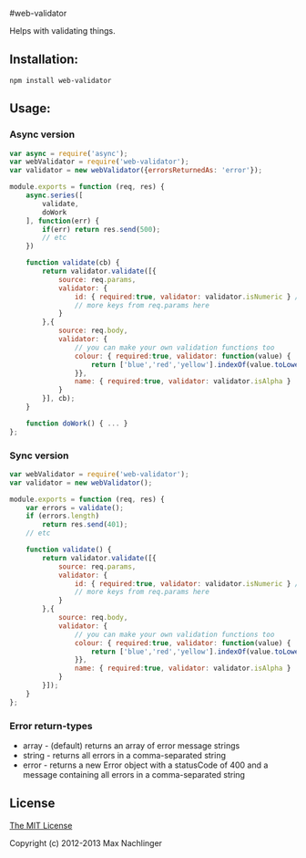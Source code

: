 #web-validator

Helps with validating things.

## Installation:
```
npm install web-validator
```

## Usage:

### Async version
```javascript
var async = require('async');
var webValidator = require('web-validator');
var validator = new webValidator({errorsReturnedAs: 'error'});

module.exports = function (req, res) {
	async.series([
		validate,
		doWork
	], function(err) {
		if(err) return res.send(500);
		// etc
	})

	function validate(cb) {
		return validator.validate([{
			source: req.params,
			validator: {
				id: { required:true, validator: validator.isNumeric } // built in method
				// more keys from req.params here
			}
		},{
			source: req.body,
			validator: {
				// you can make your own validation functions too
				colour: { required:true, validator: function(value) {
					return ['blue','red','yellow'].indexOf(value.toLowerCase())) !== -1;
				}},
				name: { required:true, validator: validator.isAlpha }
			}
		}], cb);
	}

	function doWork() { ... }
};
```

### Sync version
```javascript
var webValidator = require('web-validator');
var validator = new webValidator();

module.exports = function (req, res) {
	var errors = validate();
	if (errors.length)
		return res.send(401);
	// etc

	function validate() {
		return validator.validate([{
			source: req.params,
			validator: {
				id: { required:true, validator: validator.isNumeric } // built in method
				// more keys from req.params here
			}
		},{
			source: req.body,
			validator: {
				// you can make your own validation functions too
				colour: { required:true, validator: function(value) {
					return ['blue','red','yellow'].indexOf(value.toLowerCase())) !== -1;
				}},
				name: { required:true, validator: validator.isAlpha }
			}
		}]);
	}
};
```

### Error return-types
* array - (default) returns an array of error message strings
* string - returns all errors in a comma-separated string
* error - returns a new Error object with a statusCode of 400 and a message containing all errors in a comma-separated string

## License

[The MIT License](http://opensource.org/licenses/MIT)

Copyright (c) 2012-2013 Max Nachlinger
